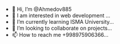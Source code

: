 - 👋 Hi, I’m @Ahmedov885
- 👀 I am interested in web development ...
- 🌱 I’m currently learning ISMA University...
- 💞️ I’m looking to collaborate on projects...
- 📫 How to reach me +998975906366...

<!---
Ahmedov885/Ahmedov885 is a ✨ special ✨ repository because its `README.md` (this file) appears on your GitHub profile.
You can click the Preview link to take a look at your changes.
--->
